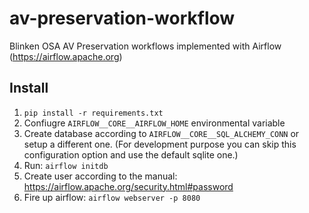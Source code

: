 # av-preservation-workflow
Blinken OSA AV Preservation workflows implemented with Airflow (https://airflow.apache.org)

## Install

1. `pip install -r requirements.txt`
2. Confiugre `AIRFLOW__CORE__AIRFLOW_HOME` environmental variable
3. Create database according to `AIRFLOW__CORE__SQL_ALCHEMY_CONN` or setup a different one. (For development purpose you can skip this configuration option and use the default sqlite one.)
4. Run: `airflow initdb`
5. Create user according to the manual: https://airflow.apache.org/security.html#password
6. Fire up airflow: `airflow webserver -p 8080`
